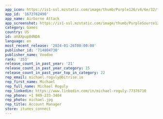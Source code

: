 ```yaml
---
app_icon: https://is1-ssl.mzstatic.com/image/thumb/Purple126/v4/6e/32/f2/6e32f259-54e2-6e4a-838b-e97556dc118d/AppIcon-0-0-1x_U007emarketing-0-7-0-85-220.png/1024x1024bb.png
app_id: '1672762490'
app_name: Airborne Attack
app_screenshot: https://is1-ssl.mzstatic.com/image/thumb/PurpleSource126/v4/d1/b0/79/d1b07912-3275-a4bc-415d-a9ec230f21ee/0d85d600-2d36-46e0-9def-25e6f9f5fbae_1284x2778_1.png/1284x2778bb.png
category: Games
country: US
id: aXAXpup8dNDA
language: en
most_recent_release: '2024-01-26T00:00:00'
publisher_id: '714804730'
publisher_name: Voodoo
rank: '353'
release_count_in_past_year: '21'
release_count_in_past_year_category: 15
release_count_in_past_year_top_in_category: 22
rep_email: michael.roguly@bitrise.io
rep_first_name: Michael
rep_full_name: Michael Roguly
rep_linkedin: https://www.linkedin.com/in/michael-roguly-77376710
rep_phone: +1 949-233-3404
rep_photo: michael.jpg
rep_title: Account Manager
store: itunes_connect
---
```

